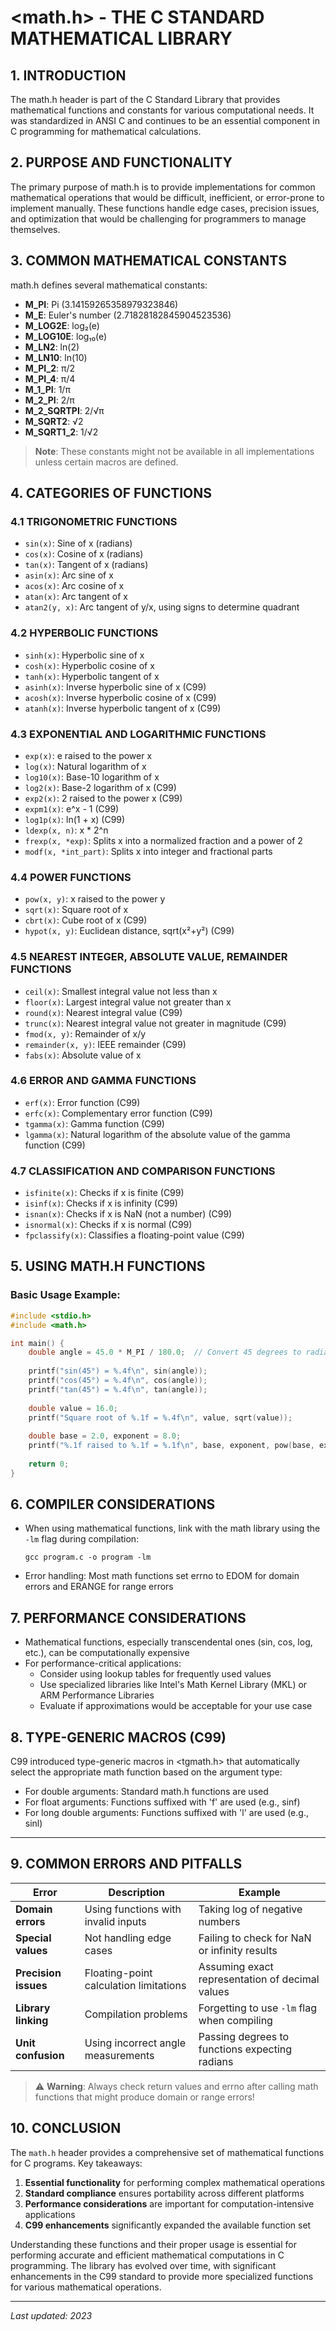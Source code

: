 # <math.h> - THE C STANDARD MATHEMATICAL LIBRARY

## 1. INTRODUCTION
The math.h header is part of the C Standard Library that provides mathematical functions and constants for various computational needs. It was standardized in ANSI C and continues to be an essential component in C programming for mathematical calculations.

## 2. PURPOSE AND FUNCTIONALITY
The primary purpose of math.h is to provide implementations for common mathematical operations that would be difficult, inefficient, or error-prone to implement manually. These functions handle edge cases, precision issues, and optimization that would be challenging for programmers to manage themselves.

## 3. COMMON MATHEMATICAL CONSTANTS
math.h defines several mathematical constants:
- **M_PI**: Pi (3.14159265358979323846)
- **M_E**: Euler's number (2.71828182845904523536)
- **M_LOG2E**: log₂(e)
- **M_LOG10E**: log₁₀(e)
- **M_LN2**: ln(2)
- **M_LN10**: ln(10)
- **M_PI_2**: π/2
- **M_PI_4**: π/4
- **M_1_PI**: 1/π
- **M_2_PI**: 2/π
- **M_2_SQRTPI**: 2/√π
- **M_SQRT2**: √2
- **M_SQRT1_2**: 1/√2

> **Note**: These constants might not be available in all implementations unless certain macros are defined.

## 4. CATEGORIES OF FUNCTIONS

### 4.1 TRIGONOMETRIC FUNCTIONS
- `sin(x)`: Sine of x (radians)
- `cos(x)`: Cosine of x (radians)
- `tan(x)`: Tangent of x (radians)
- `asin(x)`: Arc sine of x
- `acos(x)`: Arc cosine of x
- `atan(x)`: Arc tangent of x
- `atan2(y, x)`: Arc tangent of y/x, using signs to determine quadrant

### 4.2 HYPERBOLIC FUNCTIONS
- `sinh(x)`: Hyperbolic sine of x
- `cosh(x)`: Hyperbolic cosine of x
- `tanh(x)`: Hyperbolic tangent of x
- `asinh(x)`: Inverse hyperbolic sine of x (C99)
- `acosh(x)`: Inverse hyperbolic cosine of x (C99)
- `atanh(x)`: Inverse hyperbolic tangent of x (C99)

### 4.3 EXPONENTIAL AND LOGARITHMIC FUNCTIONS
- `exp(x)`: e raised to the power x
- `log(x)`: Natural logarithm of x
- `log10(x)`: Base-10 logarithm of x
- `log2(x)`: Base-2 logarithm of x (C99)
- `exp2(x)`: 2 raised to the power x (C99)
- `expm1(x)`: e^x - 1 (C99)
- `log1p(x)`: ln(1 + x) (C99)
- `ldexp(x, n)`: x * 2^n
- `frexp(x, *exp)`: Splits x into a normalized fraction and a power of 2
- `modf(x, *int_part)`: Splits x into integer and fractional parts

### 4.4 POWER FUNCTIONS
- `pow(x, y)`: x raised to the power y
- `sqrt(x)`: Square root of x
- `cbrt(x)`: Cube root of x (C99)
- `hypot(x, y)`: Euclidean distance, sqrt(x²+y²) (C99)

### 4.5 NEAREST INTEGER, ABSOLUTE VALUE, REMAINDER FUNCTIONS
- `ceil(x)`: Smallest integral value not less than x
- `floor(x)`: Largest integral value not greater than x
- `round(x)`: Nearest integral value (C99)
- `trunc(x)`: Nearest integral value not greater in magnitude (C99)
- `fmod(x, y)`: Remainder of x/y
- `remainder(x, y)`: IEEE remainder (C99)
- `fabs(x)`: Absolute value of x

### 4.6 ERROR AND GAMMA FUNCTIONS
- `erf(x)`: Error function (C99)
- `erfc(x)`: Complementary error function (C99)
- `tgamma(x)`: Gamma function (C99)
- `lgamma(x)`: Natural logarithm of the absolute value of the gamma function (C99)

### 4.7 CLASSIFICATION AND COMPARISON FUNCTIONS
- `isfinite(x)`: Checks if x is finite (C99)
- `isinf(x)`: Checks if x is infinity (C99)
- `isnan(x)`: Checks if x is NaN (not a number) (C99)
- `isnormal(x)`: Checks if x is normal (C99)
- `fpclassify(x)`: Classifies a floating-point value (C99)

## 5. USING MATH.H FUNCTIONS

### Basic Usage Example:
```c
#include <stdio.h>
#include <math.h>

int main() {
    double angle = 45.0 * M_PI / 180.0;  // Convert 45 degrees to radians
    
    printf("sin(45°) = %.4f\n", sin(angle));
    printf("cos(45°) = %.4f\n", cos(angle));
    printf("tan(45°) = %.4f\n", tan(angle));
    
    double value = 16.0;
    printf("Square root of %.1f = %.4f\n", value, sqrt(value));
    
    double base = 2.0, exponent = 8.0;
    printf("%.1f raised to %.1f = %.1f\n", base, exponent, pow(base, exponent));
    
    return 0;
}
```

## 6. COMPILER CONSIDERATIONS
- When using mathematical functions, link with the math library using the `-lm` flag during compilation:
  ```
  gcc program.c -o program -lm
  ```
- Error handling: Most math functions set errno to EDOM for domain errors and ERANGE for range errors

## 7. PERFORMANCE CONSIDERATIONS
- Mathematical functions, especially transcendental ones (sin, cos, log, etc.), can be computationally expensive
- For performance-critical applications:
  - Consider using lookup tables for frequently used values
  - Use specialized libraries like Intel's Math Kernel Library (MKL) or ARM Performance Libraries
  - Evaluate if approximations would be acceptable for your use case

## 8. TYPE-GENERIC MACROS (C99)
C99 introduced type-generic macros in <tgmath.h> that automatically select the appropriate math function based on the argument type:
- For double arguments: Standard math.h functions are used
- For float arguments: Functions suffixed with 'f' are used (e.g., sinf)
- For long double arguments: Functions suffixed with 'l' are used (e.g., sinl)

---

## 9. COMMON ERRORS AND PITFALLS

| Error | Description | Example |
|-------|-------------|---------|
| **Domain errors** | Using functions with invalid inputs | Taking log of negative numbers |
| **Special values** | Not handling edge cases | Failing to check for NaN or infinity results |
| **Precision issues** | Floating-point calculation limitations | Assuming exact representation of decimal values |
| **Library linking** | Compilation problems | Forgetting to use `-lm` flag when compiling |
| **Unit confusion** | Using incorrect angle measurements | Passing degrees to functions expecting radians |

> ⚠️ **Warning**: Always check return values and errno after calling math functions that might produce domain or range errors!

## 10. CONCLUSION

The `math.h` header provides a comprehensive set of mathematical functions for C programs. Key takeaways:

1. **Essential functionality** for performing complex mathematical operations
2. **Standard compliance** ensures portability across different platforms
3. **Performance considerations** are important for computation-intensive applications
4. **C99 enhancements** significantly expanded the available function set

Understanding these functions and their proper usage is essential for performing accurate and efficient mathematical computations in C programming. The library has evolved over time, with significant enhancements in the C99 standard to provide more specialized functions for various mathematical operations.

---
*Last updated: 2023*
